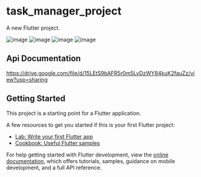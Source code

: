 # task_manager_project

A new Flutter project.

![image](https://github.com/moniruzzaman76/Task-Manager-using-Rest-API/assets/107347380/92e0438c-3024-44ee-9849-0ebbc7bfda6d)
![image](https://github.com/moniruzzaman76/Task-Manager-using-Rest-API/assets/107347380/3792aa23-2acf-4f13-9abb-c5ae250d2b76)
![image](https://github.com/moniruzzaman76/Task-Manager-using-Rest-API/assets/107347380/1cf1382a-bd60-4304-800c-c85ea4400059)
![image](https://github.com/moniruzzaman76/Task-Manager-using-Rest-API/assets/107347380/f4f1a037-5712-4a98-a128-66a0990fe1a6)




## Api Documentation
https://drive.google.com/file/d/15LEtS9bAFR5r0m5LvDzWY84kuK2fauZz/view?usp=sharing

## Getting Started

This project is a starting point for a Flutter application.

A few resources to get you started if this is your first Flutter project:

- [Lab: Write your first Flutter app](https://docs.flutter.dev/get-started/codelab)
- [Cookbook: Useful Flutter samples](https://docs.flutter.dev/cookbook)

For help getting started with Flutter development, view the
[online documentation](https://docs.flutter.dev/), which offers tutorials,
samples, guidance on mobile development, and a full API reference.
